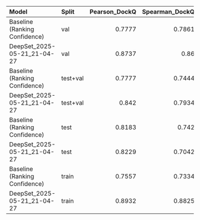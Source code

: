 | Model                         | Split    |   Pearson_DockQ |   Spearman_DockQ |   MSE_DockQ |   Avg_PerComplex_Pearson_DockQ |   Avg_PerComplex_Spearman_DockQ |   Pearson_TM |   Spearman_TM |   MSE_TM |
|:------------------------------|:---------|----------------:|-----------------:|------------:|-------------------------------:|--------------------------------:|-------------:|--------------:|---------:|
| Baseline (Ranking Confidence) | val      |          0.7777 |           0.7861 |      0.0473 |                         0.2715 |                          0.1924 |       0.7685 |        0.8206 |   0.1162 |
| DeepSet_2025-05-21_21-04-27   | val      |          0.8737 |           0.86   |      0.0212 |                         0.3503 |                          0.2959 |       0.7617 |        0.7458 |   0.2183 |
| Baseline (Ranking Confidence) | test+val |          0.7777 |           0.7444 |      0.0639 |                         0.3284 |                          0.2822 |       0.7042 |        0.7567 |   0.0913 |
| DeepSet_2025-05-21_21-04-27   | test+val |          0.842  |           0.7934 |      0.0325 |                         0.4215 |                          0.3993 |       0.5819 |        0.526  |   0.2156 |
| Baseline (Ranking Confidence) | test     |          0.8183 |           0.742  |      0.0817 |                         0.3911 |                          0.381  |       0.6852 |        0.7063 |   0.0646 |
| DeepSet_2025-05-21_21-04-27   | test     |          0.8229 |           0.7042 |      0.0448 |                         0.4998 |                          0.513  |       0.46   |        0.2193 |   0.2127 |
| Baseline (Ranking Confidence) | train    |          0.7557 |           0.7334 |      0.076  |                         0.217  |                          0.1806 |       0.6496 |        0.7022 |   0.092  |
| DeepSet_2025-05-21_21-04-27   | train    |          0.8932 |           0.8825 |      0.0272 |                         0.3489 |                          0.3516 |       0.6773 |        0.644  |   0.1874 |
